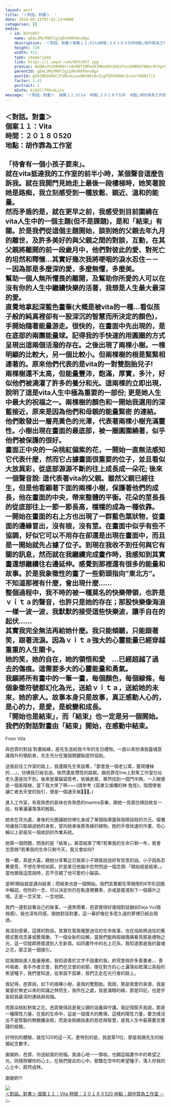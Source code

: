 ```yaml
---
layout: post
title: '＜對話。對畫＞  ' 
date: 2018-05-22T07:42:21+0000 
categories: [] 
media:
  - id: N3YsRV7
    name: gEAL3MyYM8TJgjq9XxMXh9nv8go
    description: '＜對話。對畫＞個案１１;Vita時間;２０１８０520地點;胡作霏為工作室-------------------------------..'   
    height: 720
    width: 511
    type: image/jpeg
    link: https://i.imgur.com/N3YsRV7.jpg
    prevLoc: AGQWvJk3X8HROrrx0nN9TjMPwxDjMWskMJ1G91Pzu1E0ROX78WurAYVgrBrMiLXW9E4AwgIDZk6g5PW7SL6vDYqA4BH8AyDDA6MRHXPxlmk8oZfXVgW5nv5guqWkr58RoBt30W8EG0NwSZ2YxyEor5cABLX1pg8Gu1xB01jEOPINPP6kv97wFvYKDBBr7rHxmJ5yBQVQtBQ1m5821KtDvDVokMPxTOD9KmjXA3CwOMojjjW9imPB1gj2KBh5OBZmZO1Xfvq
    parentId: gEAL3MyYM8TJgjq9XxMXh9nv8go
    postId: gEAJBNZkOGCJYVBznLLwuQNlWEz8rZcgPZXVRQ66c3roorlDQ8I7j1
    factor: 1.41
    portrait: 1
    mInfo: kjQIClfPOv3Litv
message: '＜對話。對畫＞  個案１１;Vita  時間;２０１８０520  地點;胡作霏為工作室  -=--=--=--=--=--=--=--=..'  
---
```


＜對話。對畫＞  
個案１１：Vita  
時間：２０１８０520  
地點：胡作霏為工作室  
-----------------------------------------------------------  
「待會有一個小孩子要來」。  
就在vita抵達我的工作室的前半小時，某個聲音這麼告訴我。就在我開門見她走上最後一段樓梯時，她笑著說她是路痴，我立刻感受到一種放鬆、親近、溫和的能量。  
然而矛盾的是，就在更早之前，我感受到目前圍繞在vita人生中的一個主題(但不是課題)，是和「結束」有關。於是我們從這個主題開始，談到她的父親去年九月的離世，及許多美好的與父親之間的對談，互動，在其父親將離開的前一段歲月中，他們對彼此的愛、對死亡的坦然和釋懷…其實好幾次我將哽咽的淚水忍住－－－因為那是多麼深的愛，多麼無懼，多麼美。  
幫助一個人無所懼畏的離開，及幫助你所愛的人可以在沒有你的人生中繼續快樂的活著，我想是人生最大最深的愛。  
直覺地拿起深藍色畫筆(大概是被vita的一種…看似孩子般的純真裡卻有一股深沉的智慧而所決定的顏色)，手開始隨著能量游走。很快的，在畫面中先出現的，是在底部的兩團能量球。記得我的手快速的用圓圈的方式呈現出這兩個活潑的存在。之後出現了兩棵小樹。一棵明顯的比較大，另一個比較小。但兩棵樹的根是緊緊相連著的。原來他們代表的是vita的一對雙胞胎兒子!  
兩棵樹還不太高，但能量豐沛，飽滿，厚實，多汁，好似他們被澆灌了許多的養分和光。這兩棵的立即出現，說明了這是vita人生中極為重要的一部份; 更是她人生中最大的祝福之一。兩棵樹的顏色和一開始我選用的深藍接近，原來是因為他們和母親的能量緊密 的連結。他們散發出一層亮黃色的光澤，代表著兩棵小樹充滿靈性。小樹出現在畫面的最底部，被一圈圓圍繞著，似乎他們被保護的很好。  
畫面正中央的一朵桃紅偏紫的花，一開始一直無法感知它代表什麼，然而它占據畫面很重要的位子，並且看似大放異彩，從底部源源不斷的往上成長成一朵花; 後來一個聲音說: 這代表著vita的父親。雖然父親已經往生，但是他看顧著下面的兩棵小樹，保護著他們的成長，他在畫面的中央，帶來整體的平衡。花朵的莖長長的從底部往上一節一節長高，穩穩的成為一種依靠。  
一開始在畫面的右上方也出現了一群藍色葉狀物，從畫面的邊緣冒出，沒有根，沒有莖。在畫面中似乎有些不協調，好似它可以不用存在卻還是出現在畫面中，而且是一開始就先占據了位子。到現在我收不到任何與它有關的訊息，然而就在我繼續完成畫作時，我感知到其實畫還想繼續往右邊延伸。感覺到那裡還有很多的能量和故事。於是我象徵性的畫了一些箭頭指向”東北方”。不知道那裡有什麼，會出現什麼……  
整個過程中，我不時的被一種莫名的快樂帶領，也許是ｖｉｔａ的聲音，也許只是她的存在；那股快樂像海浪一樣一波一波，我默默的接受這些快樂波，讓手自在的起伏……  
其實我完全無法再給她什麼。我只能傾聽，只能跟著笑，跟著流淚。因為ｖｉｔａ強大的心靈能量已經穿越重重的人生關卡。  
她的笑，她的自在，她的領悟和愛　…已經超越了過去的傷痕。這需要多大的心靈能量和勇氣。  
我願將所有畫中的一筆一畫，每個顏色，每個線條，每個象徵符號都幻化為光，送給ｖｉｔａ，送給她的未來，她的家人。故事本身只是故事，真正感動人心的，是心的力，是愛，是蛻變和成長。  
「開始也是結束」，而「結束」也一定是另一個開始。我們的對話對畫由「結束」開始，在感動中結束。  
---------------------------------------  
From Vita  
  
與邑霏的對話˙對畫結緣，是先生送給我今年的生日禮物。一直以來扮演我靈魂意識揚升的領航者，先生充分在幾個關鍵點提供協助。  
  
送我前往工作室的路上，我還跟先生笑談著，「那會是一個老公寓，要爬樓梯的....」，彷彿我已經去過。依然還是慣性的路痴，跟邑霏在line上對焦工作室位址老久還是找不到。後來放棄腦袋思考，依循直覺，果然找到一個門半開，一入眼便是一個長階梯，當下我大笑了啊~~~(請參考《孤單又燦爛的神 鬼怪》，陰間使者讓亡者去天堂的指引，便是一個通天梯🤣🤣🤣。)  
  
進入工作室，有我熟悉的氣味也有熟悉的mantra音樂，跟她一見面彷彿訪故友一般，有著灑灑落落的輕鬆。  
  
她坐在背光處，身後的光圈讓她彷彿化身成了某個指導靈與我晤談般的次元，燦爛地讓我只能越過她的身影，望向她身後那青綠的植物。她的手很快速的作畫，但心輪以上卻是另一個收訊的作業系統。  
  
她第一個問題，問我的是「結束」。甚麼結束了嗎?若果我的生命只剩一年，我會怎麼做?若果我的生命只剩今天，我又會如何?  
  
我一聽，真是大喜。跟她分享著近日我家小子跟我說過好有哲思的話。小子因為忍著便意，不想在學校如廁，於是某日他腦中忽然閃過一個念頭:「開始就是結束。」當他跟我這麼說時，忍不住親了他可愛的小腦袋。  
  
是啊!開始就是邁向結束；而結束也是一個開始。我們其實都在零極限的8字形迴圈中輪迴，但你的一念，可以決定你仍在軌道裡賽車，亦或是擺渡到下一個揚升之境。正是一念天堂，一念地獄。  
  
我們一邊對談著自己的故事，一邊笑鬧著，邑霏覺得好幾個對話猶如Deja Vu(既視感)，我也深有同感。跟她對話對畫，這一幕好像在多麼久遠的夢裡已經出現過。  
  
我深刻感覺，這樣的對話，其實在幫我攏整過往的生命故事，也在協助將過往的舊模式舊信念甚或舊傷慟，下一個全新的註解。當我們能夠超越傷痛看見那是禮物之光，這一切就即將擺渡到人生新頁。如同畫作中的右上花系，我知道那是我的靈魂之花，那正是一個接引。  
  
從我開始進入能量療癒，我知道善於文字不擅畫的我，終究會與許多善畫者，、善吟唱者、善手作者交會，我們在交會的剎那，便在對方的心土灑落如若蒲公英般的希望種子，我們會知道，從來就不孤單，我們正走在光行者的路上。  
  
我記得，邑霏說，如下的兩棵小樹，是我的雙胞胎。我說，那是我愛的泉源，我是奠基於無史以來的知識之林而生，我所在之處，皆是滿眼的綠，那是印記，也是宇宙給我最深的連結與祝福。  
  
而那朵桃紅粉紫之花，邑霏覺得該是我父親的滋養與守護。我記得那天我說，那是一種陽性力量，在我的生命中，這是一個偉大的教導。這樣的陽性力量，要怎樣活出不是堅毅的無敵鐵金剛，而是金剛繞指柔的慈悲與智慧，是我人生中最需要去實踐的經驗。  
  
好特別的體驗，就在520的這一天。更特別的是，我是第11位，那是我跟先生的結婚紀念數字。  
  
謝謝妳，邑霏，你送給我的祝福，我虔心地一一領收。也願這幅畫作中的希望之光，同樣照耀你的心土，在我們彼此的心中，那飄在空中的希望種子，落入你我的心土中，蔚然成林。  
  
謝謝妳!!!


[//]: #media:  
<a href="https://i.imgur.com/N3YsRV7.jpg"><img class="postImage" src="https://i.imgur.com/N3YsRV7h.jpg" />  
＜對話。對畫＞
個案１１：Vita
時間：２０１８０520
地點：胡作霏為工作室
---..  
 </a>   
